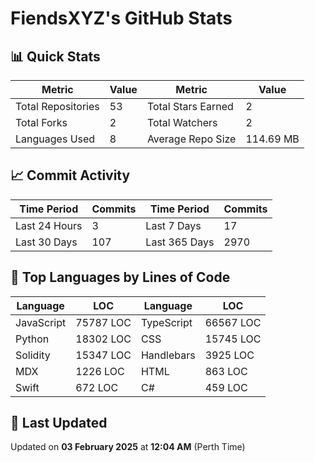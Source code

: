 # FiendsXYZ's GitHub Stats

## 📊 Quick Stats

| Metric               | Value       | Metric               | Value       |
|----------------------|-------------|----------------------|-------------|
| Total Repositories   | 53 | Total Stars Earned   | 2 |
| Total Forks          | 2 | Total Watchers       | 2 |
| Languages Used       | 8 | Average Repo Size    | 114.69 MB |

## 📈 Commit Activity

| Time Period      | Commits      | Time Period      | Commits      |
|------------------|--------------|------------------|--------------|
| Last 24 Hours    | 3 | Last 7 Days      | 17 |
| Last 30 Days     | 107 | Last 365 Days    | 2970 |

## 📝 Top Languages by Lines of Code

| Language       | LOC        | Language       | LOC        |
|----------------|------------|----------------|------------|
| JavaScript       | 75787 LOC  | TypeScript       | 66567 LOC  |
| Python       | 18302 LOC  | CSS       | 15745 LOC  |
| Solidity       | 15347 LOC  | Handlebars       | 3925 LOC  |
| MDX       | 1226 LOC  | HTML       | 863 LOC  |
| Swift       | 672 LOC  | C#       | 459 LOC  |

## 📅 Last Updated

Updated on **03 February 2025** at **12:04 AM** (Perth Time)
